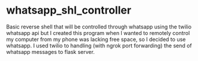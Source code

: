 # whatsapp_shl_controller
Basic reverse shell that will be controlled through whatsapp using the twilio whatsapp api
but 
I created this program when I wanted to remotely control my computer from my phone was lacking free space, so I decided to use whatsapp. I used twilio to handling (with ngrok port forwarding) the send of whatsapp messages to flask server.
